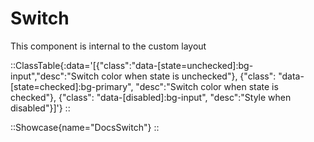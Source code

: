 # Switch

This component is internal to the custom layout

::ClassTable{:data='[{"class":"data-[state=unchecked]:bg-input","desc":"Switch color when state is unchecked"}, {"class": "data-[state=checked]:bg-primary", "desc":"Switch color when state is checked"}, {"class": "data-[disabled]:bg-input", "desc":"Style when disabled"}]'}
::

::Showcase{name="DocsSwitch"}
::